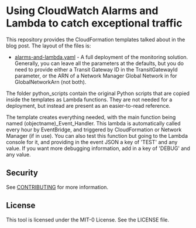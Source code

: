 # Using CloudWatch Alarms and Lambda to catch exceptional traffic
This repository provides the CloudFormation templates talked about in the blog post. The layout of the files is:

- [alarms-and-lambda.yaml](alarms-and-lambda.yaml) - A full deployment of the monitoring solution. Generally, you can leave all the parameters at the defaults, but you do need to provide either a Transit Gateway ID in the TransitGatewayId parameter, or the ARN of a Network Manager Global Network in for GlobalNetworkArn (not both).

The folder python_scripts contain the original Python scripts that are copied inside the templates as Lambda functions. They are not needed for a deployment, but instead are present as an easier-to-read reference.

The template creates everything needed, with the main function being named (objectname)_Event_Handler. This lambda is automatically called every hour by EventBridge, and triggered by CloudFormation or Network Manager (if in use). You can also test this function but going to the Lambda console for it, and providing in the event JSON a key of 'TEST' and any value. If you want more debugging information, add in a key of 'DEBUG' and any value.

## Security
See [CONTRIBUTING](CONTRIBUTING.md#security-issue-notifications) for more information.

## License
This tool is licensed under the MIT-0 License. See the LICENSE file.
